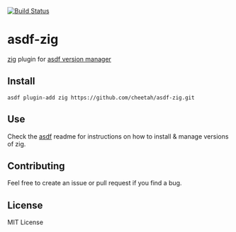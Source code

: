 [![Build Status](https://travis-ci.org/cheetah/asdf-zig.svg?branch=master)](https://travis-ci.org/cheetah/asdf-zig)

# asdf-zig
[zig](https://ziglang.org/) plugin for [asdf version manager](https://github.com/asdf-vm/asdf)

## Install

```
asdf plugin-add zig https://github.com/cheetah/asdf-zig.git
```

## Use

Check the [asdf](https://github.com/asdf-vm/asdf) readme for instructions on how to install & manage versions of zig.

## Contributing

Feel free to create an issue or pull request if you find a bug.

## License
MIT License
